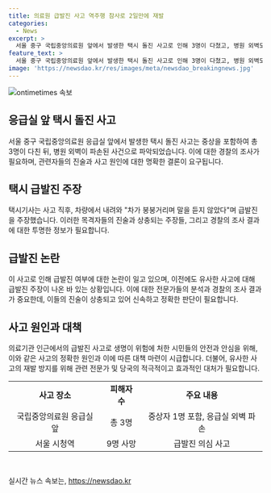 ```yaml
---
title: 의료원 급발진 사고 역주행 참사로 2일만에 재발
categories:
  - News
excerpt: >
  서울 중구 국립중앙의료원 앞에서 발생한 택시 돌진 사고로 인해 3명이 다쳤고, 병원 외벽도 파손됐다. 택시기사는 급발진을 주장했지만 음주, 마약은 음성, 경찰이 사고 원인을 조사 중이다. 최근의 급발진 사고들과 연관성에 대한 우려가 커지는 가운데 사고의 정확한 원인은 경찰 조사 결과를 기다려야 한다.
feature_text: >
  서울 중구 국립중앙의료원 앞에서 발생한 택시 돌진 사고로 인해 3명이 다쳤고, 병원 외벽도 파손됐다. 택시기사는 급발진을 주장했지만 음주, 마약은 음성, 경찰이 사고 원인을 조사 중이다. 최근의 급발진 사고들과 연관성에 대한 우려가 커지는 가운데 사고의 정확한 원인은 경찰 조사 결과를 기다려야 한다.
image: 'https://newsdao.kr/res/images/meta/newsdao_breakingnews.jpg'
---
```


<p><img src="https://newsdao.kr/res/images/meta/newsdao_breakingnews.jpg" alt="ontimetimes 속보" /></p>

<h2 data-ke-size="size26">응급실 앞 택시 돌진 사고</h2>

<p data-ke-size="size16">서울 중구 국립중앙의료원 응급실 앞에서 발생한 택시 돌진 사고는 중상을 포함하여 총 3명이 다친 뒤, 병원 외벽이 파손된 사건으로 파악되었습니다. 이에 대한 경찰의 조사가 필요하며, 관련자들의 진술과 사고 원인에 대한 명확한 결론이 요구됩니다.</p>

<h2 data-ke-size="size26">택시 급발진 주장</h2>

<p data-ke-size="size16">택시기사는 사고 직후, 차량에서 내려와 "차가 붕붕거리며 말을 듣지 않았다"며 급발진을 주장했습니다. 이러한 목격자들의 진술과 상충되는 주장들, 그리고 경찰의 조사 결과에 대한 투명한 정보가 필요합니다.</p>

<h2 data-ke-size="size26">급발진 논란</h2>

<p data-ke-size="size16">이 사고로 인해 급발진 여부에 대한 논란이 일고 있으며, 이전에도 유사한 사고에 대해 급발진 주장이 나온 바 있는 상황입니다. 이에 대한 전문가들의 분석과 경찰의 조사 결과가 중요한데, 이들의 진술이 상충되고 있어 신속하고 정확한 판단이 필요합니다.</p>

<h2 data-ke-size="size26">사고 원인과 대책</h2>

<p data-ke-size="size16">의료기관 인근에서의 급발진 사고로 생명이 위험에 처한 시민들의 안전과 안심을 위해, 이와 같은 사고의 정확한 원인과 이에 따른 대책 마련이 시급합니다. 더불어, 유사한 사고의 재발 방지를 위해 관련 전문가 및 당국의 적극적이고 효과적인 대처가 필요합니다.</p>

<table>
    <tr>
        <td style="text-align: center; height: 17px;"><b>사고 장소</b></td>
        <td style="text-align: center; height: 17px;"><b>피해자 수</b></td>
        <td style="text-align: center; height: 17px;"><b>주요 내용</b></td>
    </tr>
    <tr>
        <td style="text-align: center; height: 17px;">국립중앙의료원 응급실 앞</td>
        <td style="text-align: center; height: 17px;">총 3명</td>
        <td style="text-align: center; height: 17px;">중상자 1명 포함, 응급실 외벽 파손</td>
    </tr>
    <tr>
        <td style="text-align: center; height: 17px;">서울 시청역</td>
        <td style="text-align: center; height: 17px;">9명 사망</td>
        <td style="text-align: center; height: 17px;">급발진 의심 사고</td>
    </tr>
</table>

<p data-ke-size="size16">&nbsp;</p>
실시간 뉴스 속보는, <a href="https://newsdao.kr" rel="dofollow">https://newsdao.kr</a>


